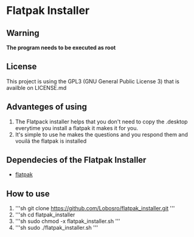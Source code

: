 # Flatpak Installer

## Warning
**The program needs to be executed as root**

## License
This project is using the GPL3 (GNU General Public License 3) that is availble on LICENSE.md

## Advanteges of using
1. The Flatpack installer helps that you don't need to copy the .desktop everytime you install a flatpak it makes it for you.
2. It's simple to use he makes the questions and you respond them and vouilá the flatpak is installed

## Dependecies of the Flatpak Installer
- [flatpak](https:/flatpak.org/setup/)

## How to use

1. '''sh
git clone https://github.com/Lobosro/flatpak_installer.git
'''
2. '''sh
cd flatpak_installer
3. '''sh
sudo chmod -x flatpak_installer.sh
'''
4. '''sh
sudo ./flatpak_installer.sh
''' 
